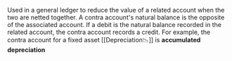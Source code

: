 Used in a general ledger to reduce the value of a related account when the two are netted together. 
A contra account's natural balance is the opposite of the associated account.
If a debit is the natural balance recorded in the related account, the contra account records a credit. 
For example, the contra account for a fixed asset [[Depreciation📉]] is **accumulated depreciation**
